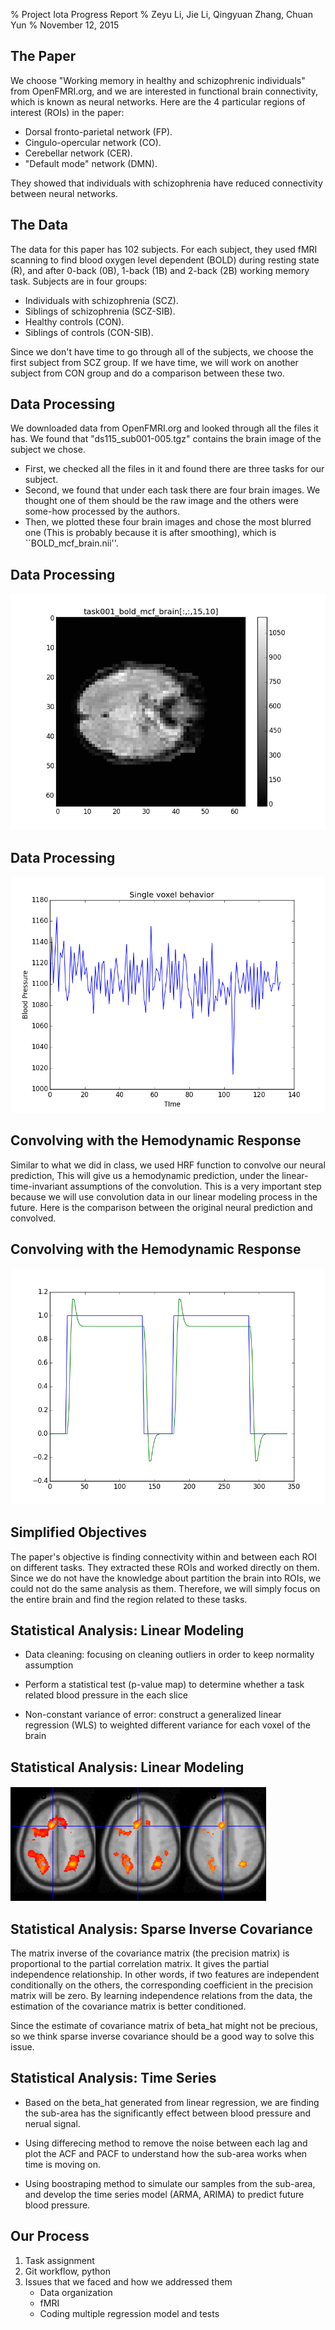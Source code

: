 % Project Iota Progress Report
% Zeyu Li, Jie Li, Qingyuan Zhang, Chuan Yun 
% November 12, 2015


## The Paper

We choose "Working memory in healthy and schizophrenic individuals" from OpenFMRI.org, and we are interested in functional brain connectivity, which is known as neural networks. Here are the 4 particular regions of interest (ROIs) in the paper:

- Dorsal fronto-parietal network (FP).
- Cingulo-opercular network (CO).
- Cerebellar network (CER).
- "Default mode" network (DMN).

They showed that individuals with schizophrenia have reduced connectivity between neural networks.


## The Data

The data for this paper has 102 subjects. For each subject, they used fMRI scanning to find blood oxygen level dependent (BOLD) during resting state (R), and after 0-back (0B), 1-back (1B) and 2-back (2B) working memory task. Subjects are in four groups: 

- Individuals with schizophrenia (SCZ).
- Siblings of schizophrenia (SCZ-SIB).
- Healthy controls (CON).
- Siblings of controls (CON-SIB).

Since we don't have time to go through all of the subjects, we choose the first subject from SCZ group. If we have time, we will work on another subject from CON group and do a comparison between these two.


## Data Processing

We downloaded data from OpenFMRI.org and looked through all the files it has. We found that "ds115_sub001-005.tgz" contains the brain image of the subject we chose. 

- First, we checked all the files in it and found there are three tasks for our subject. 
- Second, we found that under each task there are four brain images. We thought one of them should be the raw image and the others were some-how processed by the authors. 
- Then, we plotted these four brain images and chose the most blurred one (This is probably because it is after smoothing), which is ``BOLD_mcf_brain.nii''. 


## Data Processing

![Raw Data Brain Image](../code/utils/sample_image.png)


## Data Processing

![Single Voxel Behavior](../code/utils/single_voxel_behavior.png)


## Convolving with the Hemodynamic Response

Similar to what we did in class, we used HRF function to convolve our neural prediction, This will give us a hemodynamic prediction, under the linear-time-invariant assumptions of the convolution. This is a very important step because we will use convolution data in our linear modeling process in the future. Here is the comparison between the original neural prediction and convolved.


## Convolving with the Hemodynamic Response

![Neural Prediction vs Convolved](../data/convo/task001_run001_conv005.png)


## Simplified Objectives

The paper's objective is finding connectivity within and between each ROI on different tasks. They extracted these ROIs and worked directly on them. Since we do not have the knowledge about partition the brain into ROIs, we could not do the same analysis as them. Therefore, we will simply focus on the entire brain and find the region related to these tasks. 


## Statistical Analysis: Linear Modeling

- Data cleaning: focusing on cleaning outliers in order to keep normality assumption

- Perform a statistical test (p-value map) to determine whether a task related blood pressure in the each slice

- Non-constant variance of error: construct a generalized linear regression (WLS) to weighted different variance for each voxel of the brain


## Statistical Analysis: Linear Modeling

![P-value Map](p_value_map.png)


## Statistical Analysis: Sparse Inverse Covariance

The matrix inverse of the covariance matrix (the precision matrix) is proportional to the partial correlation matrix. It gives the partial independence relationship. In other words, if two features are independent conditionally on the others, the corresponding coefficient in the precision matrix will be zero. By learning independence relations from the data, the estimation of the covariance matrix is better conditioned. 

Since the estimate of covariance matrix of beta_hat might not be precious, so we think sparse inverse covariance should be a good way to solve this issue.


## Statistical Analysis: Time Series

- Based on the beta_hat generated from linear regression, we are finding the sub-area has the significantly effect between blood pressure and nerual signal.

- Using differecing method to remove the noise between each lag and plot the ACF and PACF to understand how the sub-area works when time is moving on.

- Using boostraping method to simulate our samples from the sub-area, and develop the time series model (ARMA, ARIMA) to predict future blood pressure.


## Our Process

1. Task assignment
2. Git workflow, python
3. Issues that we faced and how we addressed them 
	- Data organization
	- fMRI 
	- Coding multiple regression model and tests 





